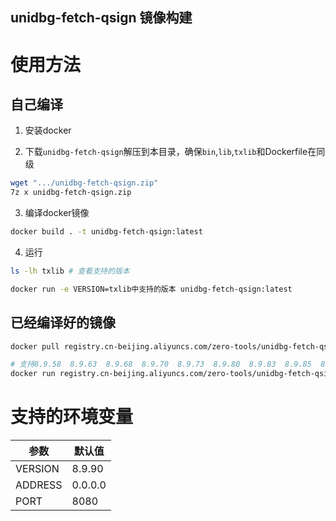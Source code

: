 unidbg-fetch-qsign 镜像构建
----

# 使用方法

## 自己编译
1. 安装docker

2. 下载`unidbg-fetch-qsign`解压到本目录，确保`bin`,`lib`,`txlib`和Dockerfile在同级
```bash
wget ".../unidbg-fetch-qsign.zip"
7z x unidbg-fetch-qsign.zip
```

3. 编译docker镜像
```sh
docker build . -t unidbg-fetch-qsign:latest
```

4. 运行
```sh
ls -lh txlib # 查看支持的版本

docker run -e VERSION=txlib中支持的版本 unidbg-fetch-qsign:latest
```

## 已经编译好的镜像
```sh
docker pull registry.cn-beijing.aliyuncs.com/zero-tools/unidbg-fetch-qsign:latest

# 支持8.9.58  8.9.63  8.9.68  8.9.70  8.9.73  8.9.80  8.9.83  8.9.85  8.9.88  8.9.90
docker run registry.cn-beijing.aliyuncs.com/zero-tools/unidbg-fetch-qsign:latest
```

# 支持的环境变量

| 参数 | 默认值 |
| - | - |
| VERSION | 8.9.90 |
| ADDRESS | 0.0.0.0 |
| PORT | 8080 |
